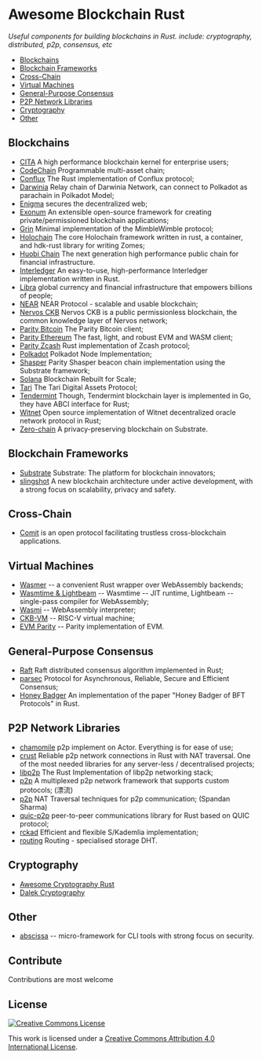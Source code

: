 # Awesome Blockchain Rust

*Useful components for building blockchains in Rust. include: cryptography, distributed, p2p, consensus, etc*

- [Blockchains](#blockchains)
- [Blockchain Frameworks](#blockchain-frameworks)
- [Cross-Chain](#cross-chain)
- [Virtual Machines](#virtual-machines)
- [General-Purpose Consensus](#consensus)
- [P2P Network Libraries](#p2p-network)
- [Cryptography](#cryptography)
- [Other](#other)

## Blockchains
- [CITA](https://github.com/cryptape/cita) A high performance blockchain kernel for enterprise users;
- [CodeChain](https://github.com/CodeChain-io/codechain) Programmable multi-asset chain;
- [Conflux](https://github.com/Conflux-Chain/conflux-rust) The Rust implementation of Conflux protocol;
- [Darwinia](https://github.com/darwinia-network/darwinia) Relay chain of Darwinia Network, can connect to Polkadot as parachain in Polkadot Model;
- [Enigma](https://github.com/enigmampc/enigma-core) secures the decentralized web;
- [Exonum](https://github.com/exonum/exonum) An extensible open-source framework for creating private/permissioned blockchain applications;
- [Grin](https://github.com/mimblewimble/grin) Minimal implementation of the MimbleWimble protocol;
- [Holochain](https://github.com/holochain/holochain-rust) The core Holochain framework written in rust, a container, and hdk-rust library for writing Zomes;
- [Huobi Chain](https://github.com/HuobiGroup/huobi-chain) The next generation high performance public chain for financial infrastructure.
- [Interledger](https://github.com/interledger-rs/interledger-rs) An easy-to-use, high-performance Interledger implementation written in Rust.
- [Libra](https://github.com/libra/libra) global currency and financial infrastructure that empowers billions of people;
- [NEAR](https://github.com/nearprotocol/nearcore) NEAR Protocol - scalable and usable blockchain;
- [Nervos CKB](https://github.com/nervosnetwork/ckb) Nervos CKB is a public permissionless blockchain, the common knowledge layer of Nervos network;
- [Parity Bitcoin](https://github.com/paritytech/parity-bitcoin) The Parity Bitcoin client;
- [Parity Ethereum](https://github.com/paritytech/parity-ethereum) The fast, light, and robust EVM and WASM client;
- [Parity Zcash](https://github.com/paritytech/parity-zcash) Rust implementation of Zcash protocol;
- [Polkadot](https://github.com/paritytech/polkadot) Polkadot Node Implementation;
- [Shasper](https://github.com/paritytech/shasper) Parity Shasper beacon chain implementation using the Substrate framework;
- [Solana](https://github.com/solana-labs/solana) Blockchain Rebuilt for Scale;
- [Tari](https://github.com/tari-project) The Tari Digital Assets Protocol;
- [Tendermint](https://github.com/tendermint/rust-abci) Though, Tendermint blockchain layer is implemented in Go, they have ABCI interface for Rust;
- [Witnet](https://github.com/witnet/witnet-rust) Open source implementation of Witnet decentralized oracle network protocol in Rust;
- [Zero-chain](https://github.com/LayerXcom/zero-chain) A privacy-preserving blockchain on Substrate.

## Blockchain Frameworks
- [Substrate](https://github.com/paritytech/substrate) Substrate: The platform for blockchain innovators;
- [slingshot](https://github.com/stellar/slingshot) A new blockchain architecture under active development, with a strong focus on scalability, privacy and safety.

## Cross-Chain
- [Comit](https://comit.network/) is an open protocol facilitating trustless cross-blockchain applications.

## Virtual Machines
- [Wasmer](https://wasmer.io/) -- a convenient Rust wrapper over WebAssembly backends;
- [Wasmtime & Lightbeam](https://github.com/CraneStation/wasmtime) -- Wasmtime -- JIT runtime, Lightbeam -- single-pass compiler for WebAssembly;
- [Wasmi](https://github.com/paritytech/wasmi) -- WebAssembly interpreter;
- [CKB-VM](https://github.com/nervosnetwork/ckb-vm) -- RISC-V virtual machine;
- [EVM Parity](https://github.com/paritytech/parity-ethereum/tree/master/evmbin) -- Parity implementation of EVM.

## General-Purpose Consensus
- [Raft](https://github.com/pingcap/raft-rs) Raft distributed consensus algorithm implemented in Rust;
- [parsec](https://github.com/maidsafe/parsec) Protocol for Asynchronous, Reliable, Secure and Efficient Consensus;
- [Honey Badger](https://github.com/poanetwork/hbbft) An implementation of the paper "Honey Badger of BFT Protocols" in Rust.

## P2P Network Libraries
- [chamomile](https://github.com/placefortea/chamomile) p2p implement on Actor. Everything is for ease of use;
- [crust](https://github.com/maidsafe/crust) Reliable p2p network connections in Rust with NAT traversal. One of the most needed libraries for any server-less / decentralised projects;
- [libp2p](https://github.com/libp2p/rust-libp2p) The Rust Implementation of libp2p networking stack;
- [p2p](https://github.com/driftluo/p2p) A multiplexed p2p network framework that supports custom protocols; (漂流)
- [p2p](https://github.com/ustulation/p2p) NAT Traversal techniques for p2p communication; (Spandan Sharma)
- [quic-p2p](https://github.com/maidsafe/quic-p2p) peer-to-peer communications library for Rust based on QUIC protocol;
- [rckad](https://github.com/rust-cc) Efficient and flexible S/Kademlia implementation;
- [routing](https://github.com/maidsafe/routing) Routing - specialised storage DHT.

## Cryptography
- [Awesome Cryptography Rust](https://github.com/rust-cc/awesome-cryptography-rust)
- [Dalek Cryptography](https://github.com/dalek-cryptography)

## Other
- [abscissa](https://github.com/iqlusioninc/abscissa) -- micro-framework for CLI tools with strong focus on security.

## Contribute
Contributions are most welcome


## License
[![Creative Commons License](http://i.creativecommons.org/l/by/4.0/88x31.png)](http://creativecommons.org/licenses/by/4.0/)

This work is licensed under a [Creative Commons Attribution 4.0 International License](http://creativecommons.org/licenses/by/4.0/).
